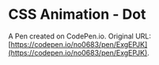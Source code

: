 # CSS Animation - Dot

A Pen created on CodePen.io. Original URL: [https://codepen.io/no0683/pen/ExgEPJK](https://codepen.io/no0683/pen/ExgEPJK).


